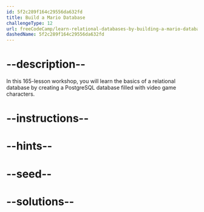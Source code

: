 ```yaml
---
id: 5f2c289f164c29556da632fd
title: Build a Mario Database
challengeType: 12
url: freeCodeCamp/learn-relational-databases-by-building-a-mario-database
dashedName: 5f2c289f164c29556da632fd
---
```


# --description--

In this 165-lesson workshop, you will learn the basics of a relational database by creating a PostgreSQL database filled with video game characters.

# --instructions--

# --hints--

# --seed--

# --solutions--
